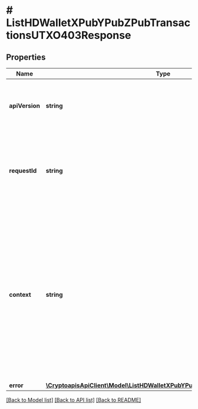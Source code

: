 # # ListHDWalletXPubYPubZPubTransactionsUTXO403Response

## Properties

Name | Type | Description | Notes
------------ | ------------- | ------------- | -------------
**apiVersion** | **string** | Specifies the version of the API that incorporates this endpoint. |
**requestId** | **string** | Defines the ID of the request. The &#x60;requestId&#x60; is generated by Crypto APIs and it&#39;s unique for every request. |
**context** | **string** | In batch situations the user can use the context to correlate responses with requests. This property is present regardless of whether the response was successful or returned as an error. &#x60;context&#x60; is specified by the user. | [optional]
**error** | [**\CryptoapisApiClient\Model\ListHDWalletXPubYPubZPubTransactionsUTXOE403**](ListHDWalletXPubYPubZPubTransactionsUTXOE403.md) |  |

[[Back to Model list]](../../README.md#models) [[Back to API list]](../../README.md#endpoints) [[Back to README]](../../README.md)
